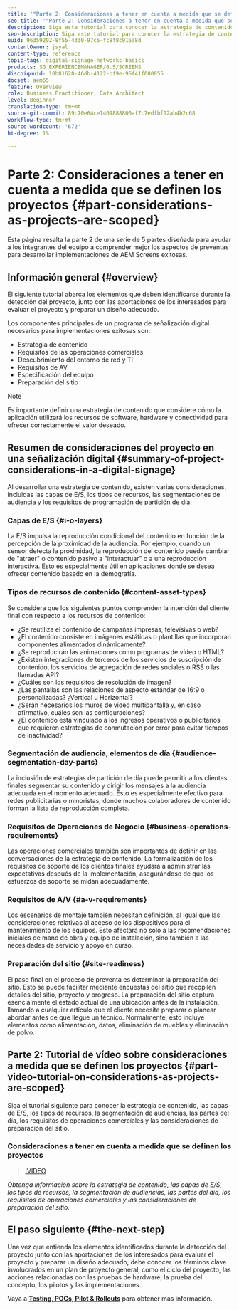 ```yaml
---
title: '"Parte 2: Consideraciones a tener en cuenta a medida que se definen los proyectos"'
seo-title: '"Parte 2: Consideraciones a tener en cuenta a medida que se definen los proyectos"'
description: Siga este tutorial para conocer la estrategia de contenido, las capas de E/S, los tipos de recursos, la segmentación de audiencias, las partes del día, los requisitos de operaciones comerciales y las consideraciones de preparación del sitio.
seo-description: Siga este tutorial para conocer la estrategia de contenido, las capas de E/S, los tipos de recursos, la segmentación de audiencias, las partes del día, los requisitos de operaciones comerciales y las consideraciones de preparación del sitio.
uuid: 96359202-8f55-4330-97c5-fc8f8c916a8d
contentOwner: jsyal
content-type: reference
topic-tags: digital-signage-networks-basics
products: SG_EXPERIENCEMANAGER/6.5/SCREENS
discoiquuid: 10b81628-46db-4122-bf9e-96f41f080055
docset: aem65
feature: Overview
role: Business Practitioner, Data Architect
level: Beginner
translation-type: tm+mt
source-git-commit: 89c70e64ce1409888800af7c7edfbf92ab4b2c68
workflow-type: tm+mt
source-wordcount: '672'
ht-degree: 1%

---
```



# Parte 2: Consideraciones a tener en cuenta a medida que se definen los proyectos {#part-considerations-as-projects-are-scoped}

Esta página resalta la parte 2 de una serie de 5 partes diseñada para ayudar a los integrantes del equipo a comprender mejor los aspectos de preventas para desarrollar implementaciones de AEM Screens exitosas.

## Información general {#overview}

El siguiente tutorial abarca los elementos que deben identificarse durante la detección del proyecto, junto con las aportaciones de los interesados para evaluar el proyecto y preparar un diseño adecuado.

Los componentes principales de un programa de señalización digital necesarios para implementaciones exitosas son:

* Estrategia de contenido
* Requisitos de las operaciones comerciales
* Descubrimiento del entorno de red y TI
* Requisitos de AV
* Especificación del equipo
* Preparación del sitio

>[!NOTE]
>
>Es importante definir una estrategia de contenido que considere cómo la aplicación utilizará los recursos de software, hardware y conectividad para ofrecer correctamente el valor deseado.

## Resumen de consideraciones del proyecto en una señalización digital {#summary-of-project-considerations-in-a-digital-signage}

Al desarrollar una estrategia de contenido, existen varias consideraciones, incluidas las capas de E/S, los tipos de recursos, las segmentaciones de audiencia y los requisitos de programación de partición de día.

### Capas de E/S {#i-o-layers}

La E/S impulsa la reproducción condicional del contenido en función de la percepción de la proximidad de la audiencia. Por ejemplo, cuando un sensor detecta la proximidad, la reproducción del contenido puede cambiar de &quot;atraer&quot; o contenido pasivo a &quot;interactuar&quot; o a una reproducción interactiva. Esto es especialmente útil en aplicaciones donde se desea ofrecer contenido basado en la demografía.

### Tipos de recursos de contenido {#content-asset-types}

Se considera que los siguientes puntos comprenden la intención del cliente final con respecto a los recursos de contenido:

* ¿Se reutiliza el contenido de campañas impresas, televisivas o web?
* ¿El contenido consiste en imágenes estáticas o plantillas que incorporan componentes alimentados dinámicamente?
* ¿Se reproducirán las animaciones como programas de vídeo o HTML?
* ¿Existen integraciones de terceros de los servicios de suscripción de contenido, los servicios de agregación de redes sociales o RSS o las llamadas API?
* ¿Cuáles son los requisitos de resolución de imagen?
* ¿Las pantallas son las relaciones de aspecto estándar de 16:9 o personalizadas? ¿Vertical u Horizontal?
* ¿Serán necesarios los muros de vídeo multipantalla y, en caso afirmativo, cuáles son las configuraciones?
* ¿El contenido está vinculado a los ingresos operativos o publicitarios que requieren estrategias de conmutación por error para evitar tiempos de inactividad?

### Segmentación de audiencia, elementos de día {#audience-segmentation-day-parts}

La inclusión de estrategias de partición de día puede permitir a los clientes finales segmentar su contenido y dirigir los mensajes a la audiencia adecuada en el momento adecuado. Esto es especialmente efectivo para redes publicitarias o minoristas, donde muchos colaboradores de contenido forman la lista de reproducción completa.

### Requisitos de Operaciones de Negocio {#business-operations-requirements}

Las operaciones comerciales también son importantes de definir en las conversaciones de la estrategia de contenido. La formalización de los requisitos de soporte de los clientes finales ayudará a administrar las expectativas después de la implementación, asegurándose de que los esfuerzos de soporte se midan adecuadamente.

### Requisitos de A/V {#a-v-requirements}

Los escenarios de montaje también necesitan definición, al igual que las consideraciones relativas al acceso de los dispositivos para el mantenimiento de los equipos. Esto afectará no sólo a las recomendaciones iniciales de mano de obra y equipo de instalación, sino también a las necesidades de servicio y apoyo en curso.

### Preparación del sitio {#site-readiness}

El paso final en el proceso de preventa es determinar la preparación del sitio. Esto se puede facilitar mediante encuestas del sitio que recopilen detalles del sitio, proyecto y progreso. La preparación del sitio captura esencialmente el estado actual de una ubicación antes de la instalación, llamando a cualquier artículo que el cliente necesite preparar o planear abordar antes de que llegue un técnico. Normalmente, esto incluye elementos como alimentación, datos, eliminación de muebles y eliminación de polvo.

## Parte 2: Tutorial de vídeo sobre consideraciones a medida que se definen los proyectos {#part-video-tutorial-on-considerations-as-projects-are-scoped}

Siga el tutorial siguiente para conocer la estrategia de contenido, las capas de E/S, los tipos de recursos, la segmentación de audiencias, las partes del día, los requisitos de operaciones comerciales y las consideraciones de preparación del sitio.

### Consideraciones a tener en cuenta a medida que se definen los proyectos

>[!VIDEO](https://video.tv.adobe.com/v/28380)

*Obtenga información sobre la estrategia de contenido, las capas de E/S, los tipos de recursos, la segmentación de audiencias, las partes del día, los requisitos de operaciones comerciales y las consideraciones de preparación del sitio.*

## El paso siguiente {#the-next-step}

Una vez que entienda los elementos identificados durante la detección del proyecto junto con las aportaciones de los interesados para evaluar el proyecto y preparar un diseño adecuado, debe conocer los términos clave involucrados en un plan de proyecto general, como el ciclo del proyecto, las acciones relacionadas con las pruebas de hardware, la prueba del concepto, los pilotos y las implementaciones.

Vaya a **[Testing, POCs, Pilot &amp; Rollouts](testing-pocs-pilots-rollouts.md)** para obtener más información.
